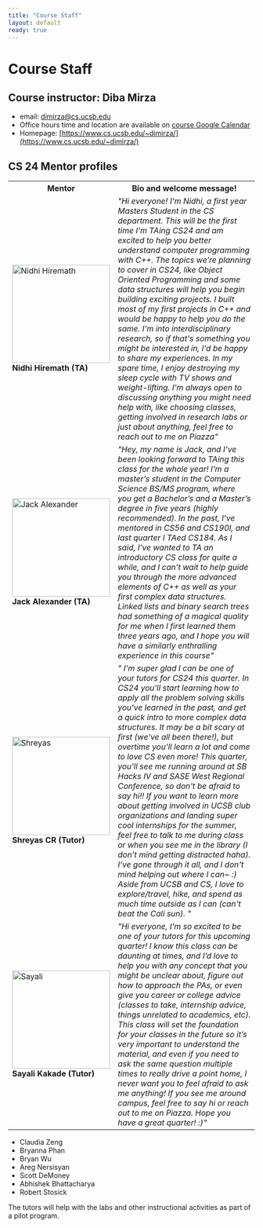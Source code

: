 ```yaml
---
title: "Course Staff"
layout: default
ready: true
---
```


# Course Staff<a name="staff"></a>

## Course instructor: Diba Mirza
* email: dimirza@cs.ucsb.edu
* Office hours time and location are available on [course Google Calendar](/info/schedule/)
* Homepage: [https://www.cs.ucsb.edu/~dimirza/](https://www.cs.ucsb.edu/~dimirza/)

## CS 24 Mentor profiles

<table style="width:100%">
  <tr>
    <th>Mentor</th>
    <th>Bio and welcome message!</th>
  </tr>
  <tr>
    <td>
    <img src="/info/mentorPhotos/CS24-W18-Nidhi-Hiremath.jpg" alt="Nidhi Hiremath" style="height:200px;"> <br>
    <b> Nidhi Hiremath (TA)   </b>
    </td>
    <td>
    <i> "Hi everyone! I'm Nidhi, a first year Masters Student in the CS department. This will be the first time I'm TAing CS24 and am excited to help you better understand computer programming with C++. The topics we’re planning to cover in CS24, like Object Oriented Programming and some data structures will help you begin building exciting projects. I built most of my first projects in C++ and would be happy to help you do the same. I'm into interdisciplinary research, so if that's something you might be interested in, I'd be happy to share my experiences. In my spare time, I enjoy destroying my sleep cycle with TV shows and weight-lifting. I'm always open to discussing anything you might need help with, like choosing classes, getting involved in research labs or just about anything, feel free to reach out to me on Piazza" </i>
    </td>

  </tr>
  <tr>
  <td>
  <img src="/info/mentorPhotos/CS24-W18-John-Alexander.jpg" alt="Jack Alexander" style="height:200px;"> <br>
  <b> Jack Alexander (TA)    </b>
  </td>
  <td>
  <i> "Hey, my name is Jack, and I’ve been looking forward to TAing this class for the whole year! I’m a master’s student in the Computer Science BS/MS program, where you get a Bachelor’s and a Master’s degree in five years (highly recommended). In the past, I’ve mentored in CS56 and CS190I, and last quarter I TAed CS184. As I said, I’ve wanted to TA an introductory CS class for quite a while, and I can’t wait to help guide you through the more advanced elements of C++ as well as your first complex data structures. Linked lists and binary search trees had something of a magical quality for me when I first learned them three years ago, and I hope you will have a similarly enthralling experience in this course" </i>
  </td>


  </tr>
  <tr>
    <td>
    <img src="/info/mentorPhotos/CS24-W18-Shreyas-CR.jpg" alt="Shreyas" style="height:200px;"> <br>
    <b> Shreyas CR (Tutor)   </b>
    </td>
    <td>
    <i> " I'm super glad I can be one of your tutors for CS24 this quarter. In CS24 you'll start learning how to apply all the problem solving skills you've learned in the past, and get a quick intro to more complex data structures. It may be a bit scary at first (we've all been there!), but overtime you'll learn a lot and come to love CS even more! This quarter, you'll see me running around at SB Hacks IV and SASE West Regional Conference, so don't be afraid to say hi!! If you want to learn more about getting involved in UCSB club organizations and landing super cool internships for the summer, feel free to talk to me during class or when you see me in the library (I don’t mind getting distracted haha). I've gone through it all, and I don't mind helping out where I can~ :) Aside from UCSB and CS, I love to explore/travel, hike, and spend as much time outside as I can (can't beat the Cali sun). " </i>
    </td>

  </tr>
  <tr>
  <td>
  <img src="/info/mentorPhotos/CS24-W18-Sayali-Kakade.jpg" alt="Sayali" style="height:200px;"> <br>
  <b> Sayali Kakade (Tutor)    </b>
  </td>
  <td>
  <i> "Hi everyone, I’m so excited to be one of your tutors for this upcoming quarter! I know this class can be daunting at times, and I’d love to help you with any concept that you might be unclear about, figure out how to approach the PAs, or even give you career or college advice (classes to take, internship advice, things unrelated to academics, etc). This class will set the foundation for your classes in the future so it’s very important to understand the material, and even if you need to ask the same question multiple times to really drive a point home, I never want you to feel afraid to ask me anything! If you see me around campus, feel free to say hi or reach out to me on Piazza. Hope you have a great quarter! :)" </i>
  </td>


  </tr>

</table>



* Claudia	Zeng
* Bryanna	Phan
* Bryan	Wu
* Areg	Nersisyan
* Scott	DeMoney
* Abhishek	Bhattacharya
* Robert	Stosick


The tutors will help with the labs and other instructional activities as part of a pilot program.

